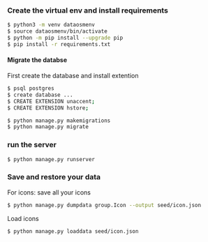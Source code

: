 ### Create the virtual env and install requirements
```sh
$ python3 -m venv dataosmenv
$ source dataosmenv/bin/activate
$ python -m pip install --upgrade pip
$ pip install -r requirements.txt
```
#### Migrate the databse 
First create the database and install extention
```sh
$ psql postgres
$ create database ...
$ CREATE EXTENSION unaccent;
$ CREATE EXTENSION hstore;
```

```sh
$ python manage.py makemigrations
$ python manage.py migrate
```

### run the server
```sh
$ python manage.py runserver
```
### Save and restore your data
For icons:
save all your icons
```sh
$ python manage.py dumpdata group.Icon --output seed/icon.json
```
Load icons
```sh
$ python manage.py loaddata seed/icon.json
```